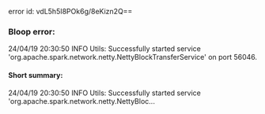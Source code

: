error id: vdL5h5I8POk6g/8eKizn2Q==
### Bloop error:

24/04/19 20:30:50 INFO Utils: Successfully started service 'org.apache.spark.network.netty.NettyBlockTransferService' on port 56046.
#### Short summary: 

24/04/19 20:30:50 INFO Utils: Successfully started service 'org.apache.spark.network.netty.NettyBloc...